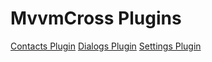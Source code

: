 # MvvmCross Plugins

>
[Contacts Plugin](Contacts/README.md)
[Dialogs Plugin](Dialogs/README.md)
[Settings Plugin](Settings/README.md)
